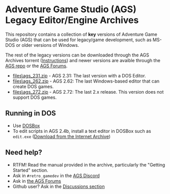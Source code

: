 # Adventure Game Studio (AGS) Legacy Editor/Engine Archives

This repository contains a collection of **key** versions of Adventure Game Studio (AGS) that can be used for legacy/game development, such as MS-DOS or older versions of Windows.

The rest of the legacy versions can be downloaded through the AGS Archives torrent ([Instructions](https://www.adventuregamestudio.co.uk/forums/ags-archives/ags-archives-archive-torrent/)) and newer versions are avaible through the [AGS repo](https://github.com/adventuregamestudio/ags/releases) or the [AGS Forums](https://www.adventuregamestudio.co.uk/forums/ags-engine-editor-releases/).

* [files\ags_231.zip](https://raw.githubusercontent.com/edmundito/ags-legacy-archives/refs/heads/main/files/ags_231.zip) - AGS 2.31: The last version with a DOS Editor.
* [files\ags_262.zip](https://raw.githubusercontent.com/edmundito/ags-legacy-archives/refs/heads/main/files/ags_262.zip) - AGS 2.62: The last Windows-based editor that can create DOS games.
* [files\ags_272.zip](https://raw.githubusercontent.com/edmundito/ags-legacy-archives/refs/heads/main/files/ags_272.zip) - AGS 2.72: The last 2.x release. This version does not support DOS games.
  
## Running in DOS

* Use [DOSBox](https://www.dosbox.com)
* To edit scripts in AGS 2.4b, install a text editor in DOSBox such as `edit.exe` ([Download from the Internet Archive](https://archive.org/details/ms-dos-editor))

## Need help?

* RTFM! Read the manual provided in the archive, particularly the "Getting Started" section.
* Ask in `#retro_gamedev` in the [AGS Discord](https://discord.com/channels/221047797292597249/1412451171964289214)
* Ask in [the AGS Forums](https://www.adventuregamestudio.co.uk/forums/beginners-technical-questions/)
* Github user? Ask in the [Discussions section](https://github.com/agscommunity/ags-legacy-archives/discussions)
